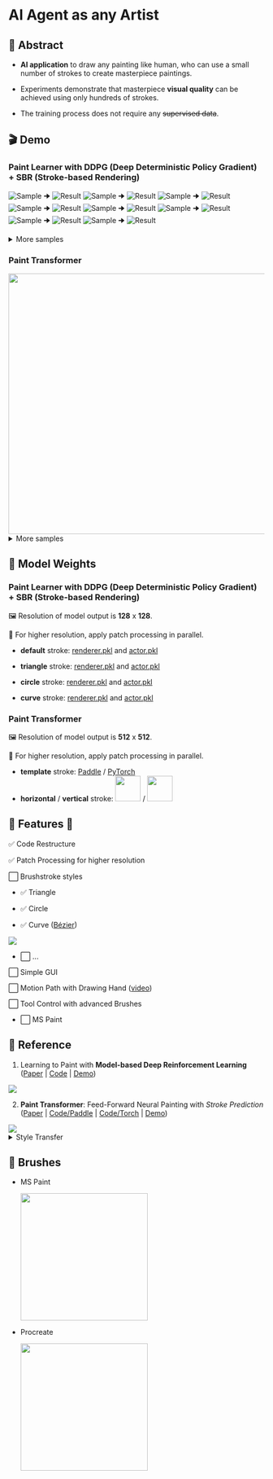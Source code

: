 # AI Agent as any Artist

## 📝 Abstract

- **AI application** to draw any painting like human, who can use a small number of strokes to create masterpiece paintings.

- Experiments demonstrate that
masterpiece **visual quality** can be achieved using only hundreds of strokes. 

- The training process does not require any ~~supervised data~~. 

## 🎬 Demo

### Paint Learner with DDPG (Deep Deterministic Policy Gradient) + SBR (Stroke-based Rendering)

<!-- ![Sample](./samples/monalisa.png) 🠊 ![Result](./assets/PaintDDPG/monalisa.gif) -->
![Sample](./samples/Fernando-Botero-Mona-Lisa.jpg) 🠊 ![Result](./samples/Fernando-Botero-Mona-Lisa.gif)
![Sample](./samples/MidJourney-1er-prix-Colorado-State-Fair.png) 🠊 ![Result](./samples/MidJourney-1er-prix-Colorado-State-Fair.gif)
![Sample](./samples/pablo-picasso-mediterranean-landscape.jpg) 🠊 ![Result](./samples/pablo-picasso-mediterranean-landscape.gif)
![Sample](./samples/pablo-picasso-the-dream.jpg) 🠊 ![Result](./samples/pablo-picasso-the-dream.gif)
![Sample](./samples/salvador-dali-combined-paintings.jpg) 🠊 ![Result](./samples/salvador-dali-combined-paintings.gif)
![Sample](./samples/salvador-dali-Galatea-of-the-Spheres.jpg) 🠊 ![Result](./samples/salvador-dali-Galatea-of-the-Spheres.gif)
![Sample](./samples/van-gogh-garden-at-arles.png) 🠊 ![Result](./samples/van-gogh-garden-at-arles.gif)
![Sample](./samples/van-gogh-starry-night.png) 🠊 ![Result](./samples/van-gogh-starry-night.gif)

<details>
  <summary>More samples</summary>
  <img src="./assets/PaintDDPG/monalisa.gif">
  <img src="./assets/PaintDDPG/sunrise.gif">
  <img src="./assets/PaintDDPG/sunflower.gif">
  <img src="./assets/PaintDDPG/palacemuseum.gif">
  <img src="./assets/PaintDDPG/deepdream_night.gif">
  <img src="./assets/PaintDDPG/deepdream_bird.gif">
</details>

### Paint Transformer

<img src="./assets/PaintTransformer/1x2.gif" width=512>

<details>
  <summary>More samples</summary>
  <img src="./assets/PaintTransformer/2x2.gif" width=512>
  <img src="./assets/PaintTransformer/3x2.gif" width=512>
</details>

## 🔢 Model Weights

### Paint Learner with DDPG (Deep Deterministic Policy Gradient) + SBR (Stroke-based Rendering)

🖼️ Resolution of model output is **128** x **128**. 

📱 For higher resolution, apply patch processing in parallel.

- **default** stroke: [renderer.pkl](https://drive.google.com/open?id=1-7dVdjCIZIxh8hHJnGTK-RA1-jL1tor4) and [actor.pkl](https://drive.google.com/open?id=1a3vpKgjCVXHON4P7wodqhCgCMPgg1KeR)

- **triangle** stroke: [renderer.pkl](https://drive.google.com/open?id=1YefdnTuKlvowCCo1zxHTwVJ2GlBme_eE) and [actor.pkl](https://drive.google.com/open?id=1k8cgh3tF7hKFk-IOZrgsUwlTVE3CbcPF)

- **circle** stroke: [renderer.pkl](https://drive.google.com/open?id=1kI4yXQ7IrNTfjFs2VL7IBBL_JJwkW6rl) and [actor.pkl](https://drive.google.com/open?id=1ewDErUhPeGsEcH8E5a2QAcUBECeaUTZe)

- **curve** stroke: [renderer.pkl](https://drive.google.com/open?id=1XUdti00mPRh1-1iU66Uqg4qyMKk4OL19) and [actor.pkl](https://drive.google.com/open?id=1VBtesw2rHmYu2AeJ22XvTCuzuqkY8hZh)

### Paint Transformer

🖼️ Resolution of model output is **512** x **512**. 

📱 For higher resolution, apply patch processing in parallel.

- **template** stroke: [Paddle](https://drive.google.com/file/d/1G0O81qSvGp0kFCgyaQHmPygbVHFi1--q/view?usp=sharing) / [PyTorch](https://drive.google.com/file/d/1NDD54BLligyr8tzo8QGI5eihZisXK1nq/view?usp=sharing)
- **horizontal** / **vertical** stroke: <img src="./checkpoints/paint_transformer/brush/brush_large_horizontal.png" width=50> / <img src="./checkpoints/paint_transformer/brush/brush_large_vertical.png" width=50>

## 🦾 Features 🦿

✅ Code Restructure

✅ Patch Processing for higher resolution

⬜ Brushstroke styles

  - ✅ Triangle

  - ✅ Circle

  - ✅ Curve ([Bézier](https://pomax.github.io/bezierinfo/))
  <img src="./assets/bezier_curve_quadratic.png">

  - ⬜ ...

⬜ Simple GUI

⬜ Motion Path with Drawing Hand ([video](https://youtu.be/QQyag99u1sk))

⬜ Tool Control with advanced Brushes

  - ⬜ MS Paint 

## 🔎 Reference

1. Learning to Paint with **Model-based Deep Reinforcement Learning** ([Paper](https://arxiv.org/pdf/1903.04411) | [Code](https://github.com/hzwer/ICCV2019-LearningToPaint) | [Demo](https://replicate.com/hzwer/iccv2019-learningtopaint)) 
<img src="./assets/PaintDDPG/poster.png">

2. **Paint Transformer**: Feed-Forward Neural Painting with *Stroke Prediction* ([Paper](https://arxiv.org/abs/2108.03798) | [Code/Paddle](https://github.com/wzmsltw/PaintTransformer) | [Code/Torch](https://github.com/Huage001/PaintTransformer) | [Demo](https://huggingface.co/spaces/akhaliq/PaintTransformer))
<img src="./assets/PaintTransformer/abstract.png">

<details>

  <summary>Style Transfer</summary>

  3. Learning to Generate **Line Drawings** that convey *Geometry* and *Semantics* ([Paper](https://arxiv.org/abs/2203.12691) | [Code](https://github.com/carolineec/informative-drawings) | [Demo](https://github.com/carolineec/informative-drawings))

  4. CSGO: **Content-Style Composition** in Text-to-Image Generation ([Paper](https://arxiv.org/abs/2408.16766) | [Code](https://github.com/instantX-research/CSGO) | [Demo](https://huggingface.co/spaces/xingpng/CSGO))

</details>
  
## 🧹 Brushes

- MS Paint

  <img src="./assets/brushes_mspaint.png" height=250>

- Procreate

  <img src="./assets/brushes_procreate.jpg" height=250>
